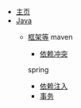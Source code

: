 * [主页](/README)
* [Java](/docs/Java/README.md)
  * [框架等](/docs/Java/框架等/README.md)
    maven
    * [依赖冲突](/docs/Java/框架等/maven/maven依赖冲突.md)
    
    spring
    * [依赖注入](/docs/Java/框架等/spring/依赖注入.md)
    * [事务](/docs/Java/框架等/spring/事务.md)
    
